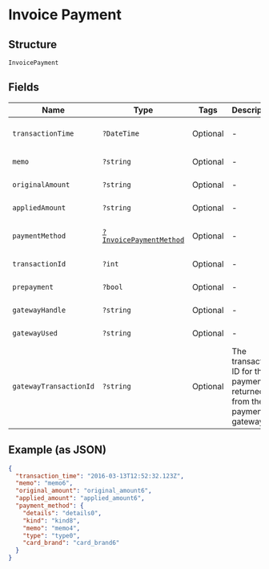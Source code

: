 
# Invoice Payment

## Structure

`InvoicePayment`

## Fields

| Name | Type | Tags | Description | Getter | Setter |
|  --- | --- | --- | --- | --- | --- |
| `transactionTime` | `?DateTime` | Optional | - | getTransactionTime(): ?\DateTime | setTransactionTime(?\DateTime transactionTime): void |
| `memo` | `?string` | Optional | - | getMemo(): ?string | setMemo(?string memo): void |
| `originalAmount` | `?string` | Optional | - | getOriginalAmount(): ?string | setOriginalAmount(?string originalAmount): void |
| `appliedAmount` | `?string` | Optional | - | getAppliedAmount(): ?string | setAppliedAmount(?string appliedAmount): void |
| `paymentMethod` | [`?InvoicePaymentMethod`](../../doc/models/invoice-payment-method.md) | Optional | - | getPaymentMethod(): ?InvoicePaymentMethod | setPaymentMethod(?InvoicePaymentMethod paymentMethod): void |
| `transactionId` | `?int` | Optional | - | getTransactionId(): ?int | setTransactionId(?int transactionId): void |
| `prepayment` | `?bool` | Optional | - | getPrepayment(): ?bool | setPrepayment(?bool prepayment): void |
| `gatewayHandle` | `?string` | Optional | - | getGatewayHandle(): ?string | setGatewayHandle(?string gatewayHandle): void |
| `gatewayUsed` | `?string` | Optional | - | getGatewayUsed(): ?string | setGatewayUsed(?string gatewayUsed): void |
| `gatewayTransactionId` | `?string` | Optional | The transaction ID for the payment as returned from the payment gateway | getGatewayTransactionId(): ?string | setGatewayTransactionId(?string gatewayTransactionId): void |

## Example (as JSON)

```json
{
  "transaction_time": "2016-03-13T12:52:32.123Z",
  "memo": "memo6",
  "original_amount": "original_amount6",
  "applied_amount": "applied_amount6",
  "payment_method": {
    "details": "details0",
    "kind": "kind8",
    "memo": "memo4",
    "type": "type0",
    "card_brand": "card_brand6"
  }
}
```

